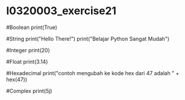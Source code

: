 # I0320003_exercise21
#Boolean
print(True)

#String
print("Hello There!")
print("Belajar Python Sangat Mudah")

#Integer
print(20)

#Float
print(3.14)

#Hexadecimal
print("contoh mengubah ke kode hex dari 47 adalah " + hex(47))

#Complex
print(5j)
